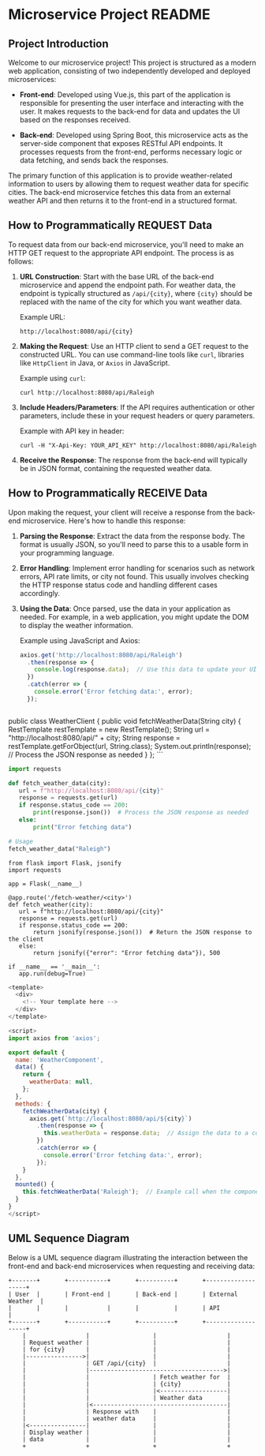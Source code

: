 # Microservice Project README

## Project Introduction

Welcome to our microservice project! This project is structured as a modern web application, consisting of two independently developed and deployed microservices:

- **Front-end**: Developed using Vue.js, this part of the application is responsible for presenting the user interface and interacting with the user. It makes requests to the back-end for data and updates the UI based on the responses received.
  
- **Back-end**: Developed using Spring Boot, this microservice acts as the server-side component that exposes RESTful API endpoints. It processes requests from the front-end, performs necessary logic or data fetching, and sends back the responses.

The primary function of this application is to provide weather-related information to users by allowing them to request weather data for specific cities. The back-end microservice fetches this data from an external weather API and then returns it to the front-end in a structured format.

## How to Programmatically REQUEST Data

To request data from our back-end microservice, you'll need to make an HTTP GET request to the appropriate API endpoint. The process is as follows:

1. **URL Construction**: Start with the base URL of the back-end microservice and append the endpoint path. For weather data, the endpoint is typically structured as `/api/{city}`, where `{city}` should be replaced with the name of the city for which you want weather data.

    Example URL:
    ```
    http://localhost:8080/api/{city}
    ```

2. **Making the Request**: Use an HTTP client to send a GET request to the constructed URL. You can use command-line tools like `curl`, libraries like `HttpClient` in Java, or `Axios` in JavaScript.

    Example using `curl`:
    ```
    curl http://localhost:8080/api/Raleigh
    ```

3. **Include Headers/Parameters**: If the API requires authentication or other parameters, include these in your request headers or query parameters.

    Example with API key in header:
    ```
    curl -H "X-Api-Key: YOUR_API_KEY" http://localhost:8080/api/Raleigh
    ```

4. **Receive the Response**: The response from the back-end will typically be in JSON format, containing the requested weather data.

## How to Programmatically RECEIVE Data

Upon making the request, your client will receive a response from the back-end microservice. Here's how to handle this response:

1. **Parsing the Response**: Extract the data from the response body. The format is usually JSON, so you'll need to parse this to a usable form in your programming language.

2. **Error Handling**: Implement error handling for scenarios such as network errors, API rate limits, or city not found. This usually involves checking the HTTP response status code and handling different cases accordingly.

3. **Using the Data**: Once parsed, use the data in your application as needed. For example, in a web application, you might update the DOM to display the weather information.

    Example using JavaScript and Axios:
    ```javascript
    axios.get('http://localhost:8080/api/Raleigh')
      .then(response => {
        console.log(response.data);  // Use this data to update your UI
      })
      .catch(error => {
        console.error('Error fetching data:', error);
      });
    ```
    
   ```java
public class WeatherClient {
    public void fetchWeatherData(String city) {
        RestTemplate restTemplate = new RestTemplate();
        String url = "http://localhost:8080/api/" + city;
        String response = restTemplate.getForObject(url, String.class);
        System.out.println(response);  // Process the JSON response as needed
    }
};
    ```
 ```python
import requests

def fetch_weather_data(city):
    url = f"http://localhost:8080/api/{city}"
    response = requests.get(url)
    if response.status_code == 200:
        print(response.json())  # Process the JSON response as needed
    else:
        print("Error fetching data")

# Usage
fetch_weather_data("Raleigh")

 ```
 ```flask
from flask import Flask, jsonify
import requests

app = Flask(__name__)

@app.route('/fetch-weather/<city>')
def fetch_weather(city):
    url = f"http://localhost:8080/api/{city}"
    response = requests.get(url)
    if response.status_code == 200:
        return jsonify(response.json())  # Return the JSON response to the client
    else:
        return jsonify({"error": "Error fetching data"}), 500

if __name__ == '__main__':
    app.run(debug=True)
 ```

```Vue.js
<template>
  <div>
    <!-- Your template here -->
  </div>
</template>

<script>
import axios from 'axios';

export default {
  name: 'WeatherComponent',
  data() {
    return {
      weatherData: null,
    };
  },
  methods: {
    fetchWeatherData(city) {
      axios.get(`http://localhost:8080/api/${city}`)
        .then(response => {
          this.weatherData = response.data;  // Assign the data to a component data property
        })
        .catch(error => {
          console.error('Error fetching data:', error);
        });
    }
  },
  mounted() {
    this.fetchWeatherData('Raleigh');  // Example call when the component mounts
  }
}
</script>

```
## UML Sequence Diagram

Below is a UML sequence diagram illustrating the interaction between the front-end and back-end microservices when requesting and receiving data:

```
+-------+       +-----------+       +----------+       +-------------------+
| User  |       | Front-end |       | Back-end |       | External Weather  |
|       |       |           |       |          |       | API               |
+-------+       +-----------+       +----------+       +-------------------+
    |                 |                  |                    |
    | Request weather |                  |                    |
    | for {city}      |                  |                    |
    |---------------->|                  |                    |
    |                 | GET /api/{city}  |                    |
    |                 |-------------------------------------->|
    |                 |                  | Fetch weather for  |
    |                 |                  | {city}             |
    |                 |                  |<-------------------|
    |                 |                  | Weather data       |
    |                 |<--------------------------------------|
    |                 | Response with    |                    |
    |                 | weather data     |                    |
    |<----------------|                  |                    |
    | Display weather |                  |                    |
    | data            |                  |                    |
    +                 +                  +                    +

```
